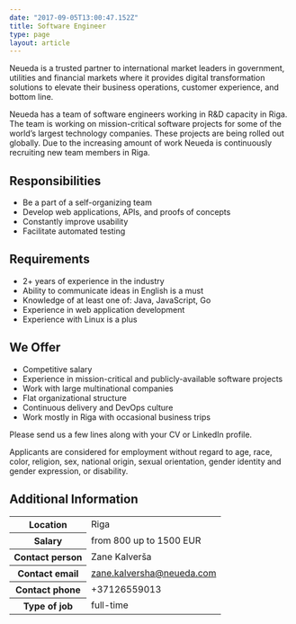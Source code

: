 ```yaml
---
date: "2017-09-05T13:00:47.152Z"
title: Software Engineer
type: page
layout: article
---
```


Neueda is a trusted partner to international market leaders in government, utilities and financial markets where it provides digital transformation solutions to elevate their business operations, customer experience, and bottom line.

Neueda has a team of software engineers working in R&D capacity in Riga. The team is working on mission-critical software projects for some of the world’s largest technology companies. These projects are being rolled out globally. Due to the increasing amount of work Neueda is continuously recruiting new team members in Riga.

## Responsibilities

- Be a part of a self-organizing team
- Develop web applications, APIs, and proofs of concepts
- Constantly improve usability
- Facilitate automated testing

## Requirements

- 2+ years of experience in the industry
- Ability to communicate ideas in English is a must
- Knowledge of at least one of: Java, JavaScript, Go
- Experience in web application development
- Experience with Linux is a plus

## We Offer

- Competitive salary
- Experience in mission-critical and publicly-available software projects
- Work with large multinational companies
- Flat organizational structure
- Continuous delivery and DevOps culture
- Work mostly in Riga with occasional business trips

Please send us a few lines along with your CV or LinkedIn profile.

Applicants are considered for employment without regard to age, race, color, religion, sex, national origin, sexual orientation, gender identity and gender expression, or disability.

## Additional Information

<table class="table table-bordered">
<tr><th>Location</th><td>Riga</td></tr>
<tr><th>Salary</th><td>from 800 up to 1500 EUR</td></tr>
<tr><th>Contact person</th><td>Zane Kalverša</td></tr>
<tr><th>Contact email</th><td><a href="mailto:zane.kalversha@neueda.com">zane.kalversha@neueda.com</a></td></tr>
<tr><th>Contact phone</th><td>+37126559013</td></tr>
<tr><th>Type of job</th><td>full-time</td></tr>
</table>
